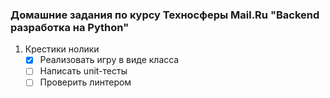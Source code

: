 ### Домашние задания по курсу Техносферы Mail.Ru "Backend разработка на Python"

1. Крестики нолики
   - [x] Реализовать игру в виде класса
   - [ ] Написать unit-тесты
   - [ ] Проверить линтером